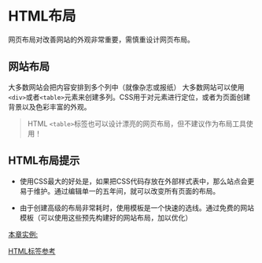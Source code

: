 # HTML布局

网页布局对改善网站的外观非常重要，需慎重设计网页布局。

## 网站布局

大多数网站会把内容安排到多个列中（就像杂志或报纸）
大多数网站可以使用`<div>`或者`<table>`元素来创建多列。CSS用于对元素进行定位，或者为页面创建背景以及色彩丰富的外观。

> HTML `<table>`标签也可以设计漂亮的网页布局，但不建议作为布局工具使用！

## HTML布局提示

- 使用CSS最大的好处是，如果把CSS代码存放在外部样式表中，那么站点会更易于维护。通过编辑单一的五年间，就可以改变所有页面的布局。

- 由于创建高级的布局非常耗时，使用模板是一个快速的选线。通过免费的网站模板（可以使用这些预先构建好的网站布局，加以优化）

[本章实例:](./15.HTML布局实例(div).html)  

[HTML标签参考](./99.HTML标签参考.md)